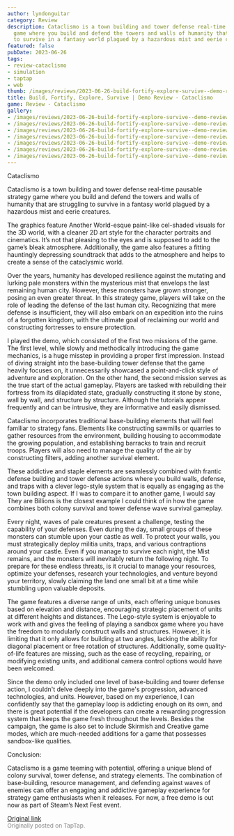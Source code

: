 ```yaml
---
author: lyndonguitar
category: Review
description: Cataclismo is a town building and tower defense real-time pausable strategy
  game where you build and defend the towers and walls of humanity that are struggling
  to survive in a fantasy world plagued by a hazardous mist and eerie creatures.
featured: false
pubDate: 2023-06-26
tags:
- review-cataclismo
- simulation
- taptap
- web
thumb: /images/reviews/2023-06-26-build-fortify-explore-survive--demo-review---cataclismo-0.avif
title: Build, Fortify, Explore, Survive | Demo Review - Cataclismo
game: Review - Cataclismo
gallery:
- /images/reviews/2023-06-26-build-fortify-explore-survive--demo-review---cataclismo-0.avif
- /images/reviews/2023-06-26-build-fortify-explore-survive--demo-review---cataclismo-1.avif
- /images/reviews/2023-06-26-build-fortify-explore-survive--demo-review---cataclismo-2.avif
- /images/reviews/2023-06-26-build-fortify-explore-survive--demo-review---cataclismo-3.avif
- /images/reviews/2023-06-26-build-fortify-explore-survive--demo-review---cataclismo-4.avif
- /images/reviews/2023-06-26-build-fortify-explore-survive--demo-review---cataclismo-5.avif
- /images/reviews/2023-06-26-build-fortify-explore-survive--demo-review---cataclismo-6.avif
---
```

Cataclismo

Cataclismo is a town building and tower defense real-time pausable strategy game where you build and defend the towers and walls of humanity that are struggling to survive in a fantasy world plagued by a hazardous mist and eerie creatures.

The graphics feature Another World-esque paint-like cel-shaded visuals for the 3D world, with a cleaner 2D art style for the character portraits and cinematics. It’s not that pleasing to the eyes and is supposed to add to the game’s bleak atmosphere. Additionally, the game also features a fitting hauntingly depressing soundtrack that adds to the atmosphere and helps to create a sense of the cataclysmic world.

Over the years, humanity has developed resilience against the mutating and lurking pale monsters within the mysterious mist that envelops the last remaining human city. However, these monsters have grown stronger, posing an even greater threat. In this strategy game, players will take on the role of leading the defense of the last human city. Recognizing that mere defense is insufficient, they will also embark on an expedition into the ruins of a forgotten kingdom, with the ultimate goal of reclaiming our world and constructing fortresses to ensure protection.

I played the demo, which consisted of the first two missions of the game. The first level, while slowly and methodically introducing the game mechanics, is a huge misstep in providing a proper first impression. Instead of diving straight into the base-building tower defense that the game heavily focuses on, it unnecessarily showcased a point-and-click style of adventure and exploration. On the other hand, the second mission serves as the true start of the actual gameplay. Players are tasked with rebuilding their fortress from its dilapidated state, gradually constructing it stone by stone, wall by wall, and structure by structure. Although the tutorials appear frequently and can be intrusive, they are informative and easily dismissed.

Cataclismo incorporates traditional base-building elements that will feel familiar to strategy fans. Elements like constructing sawmills or quarries to gather resources from the environment, building housing to accommodate the growing population, and establishing barracks to train and recruit troops. Players will also need to manage the quality of the air by constructing filters, adding another survival element.

These addictive and staple elements are seamlessly combined with frantic defense building and tower defense actions where you build walls, defense, and traps with a clever lego-style system that is equally as engaging as the town building aspect. If I was to compare it to another game, I would say They are Billions is the closest example I could think of in how the game combines both colony survival and tower defense wave survival gameplay.

Every night, waves of pale creatures present a challenge, testing the capability of your defenses. Even during the day, small groups of these monsters can stumble upon your castle as well. To protect your walls, you must strategically deploy militia units, traps, and various contraptions around your castle. Even if you manage to survive each night, the Mist remains, and the monsters will inevitably return the following night. To prepare for these endless threats, is it crucial to manage your resources, optimize your defenses, research your technologies, and venture beyond your territory, slowly claiming the land one small bit at a time while stumbling upon valuable deposits.

The game features a diverse range of units, each offering unique bonuses based on elevation and distance, encouraging strategic placement of units at different heights and distances. The Lego-style system is enjoyable to work with and gives the feeling of playing a sandbox game where you have the freedom to modularly construct walls and structures. However, it is limiting that it only allows for building at two angles, lacking the ability for diagonal placement or free rotation of structures. Additionally, some quality-of-life features are missing, such as the ease of recycling, repairing, or modifying existing units, and additional camera control options would have been welcomed.

Since the demo only included one level of base-building and tower defense action, I couldn't delve deeply into the game's progression, advanced technologies, and units. However, based on my experience, I can confidently say that the gameplay loop is addicting enough on its own, and there is great potential if the developers can create a rewarding progression system that keeps the game fresh throughout the levels. Besides the campaign, the game is also set to include Skirmish and Creative game modes, which are much-needed additions for a game that possesses sandbox-like qualities.

Conclusion:

Cataclismo is a game teeming with potential, offering a unique blend of colony survival, tower defense, and strategy elements. The combination of base-building, resource management, and defending against waves of enemies can offer an engaging and addictive gameplay experience for strategy game enthusiasts when it releases. For now, a free demo is out now as part of Steam’s Next Fest event.

[Original link](https://www.taptap.io/post/5908742)<br><span style="font-size: 0.95em; color: #888;">Originally posted on TapTap.</span>